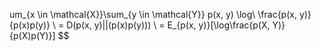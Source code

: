 um_{x \in \mathcal{X}}\sum_{y \in \mathcal{Y}} p(x, y) \log\ \frac{p(x, y)}{p(x)p(y)} \\ = D(p(x, y)||(p(x)p(y))) \\ = E_{p(x, y)}[\log\frac{p(X, Y)}{p(X)p(Y)}] $$
